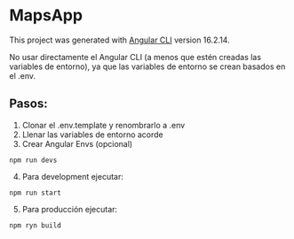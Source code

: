 # MapsApp

This project was generated with [Angular CLI](https://github.com/angular/angular-cli) version 16.2.14.

No usar directamente el Angular CLI (a menos que estén creadas las variables de entorno), ya que las variables de entorno se crean basados en el .env.

## Pasos:
1. Clonar el .env.template y renombrarlo a .env
2. Llenar las variables de entorno acorde
3. Crear Angular Envs (opcional)
```
npm run devs
```

4. Para development ejecutar: 
```
npm run start
```

5. Para producción ejecutar: 
```
npm ryn build
```